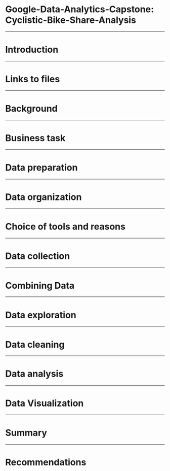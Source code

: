 # Google-Data-Analytics-Capstone: Cyclistic-Bike-Share-Analysis

---
# Introduction

---
# Links to files

---
# Background

---
# Business task

---
# Data preparation

---
# Data organization

---
# Choice of tools and reasons

---
# Data collection

---
# Combining Data

---
# Data exploration

---
# Data cleaning

---
# Data analysis

---
# Data Visualization

---
# Summary

---
# Recommendations
